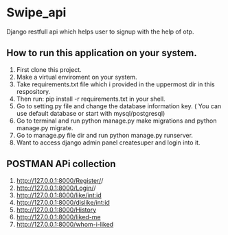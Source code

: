 # Swipe_api
 Django restfull api which helps user to signup with the help of otp.

## How to run this application on your system.

1) First clone this project.
2) Make a virtual enviroment on your system.
3) Take requirements.txt file which i provided in the uppermost dir in this respository.
4) Then run: pip install -r requirements.txt in your shell.
5) Go to setting.py file and change the database information key. ( You can use default database or start with mysql/postgresql)
6) Go to terminal and run python manage.py make migrations and python manage.py migrate.
7) Go to manage.py file dir and run python manage.py runserver.
8) Want to access django admin panel createsuper and login into it.


## POSTMAN APi collection

1) http://127.0.0.1:8000/Register/<phone>/
2) http://127.0.0.1:8000/Login/<phone>/
3) http://127.0.0.1:8000/like/<int:id>
4) http://127.0.0.1:8000/dislike/<int:id>
5) http://127.0.0.1:8000/History
6) http://127.0.0.1:8000/liked-me
7) http://127.0.0.1:8000/whom-i-liked 
